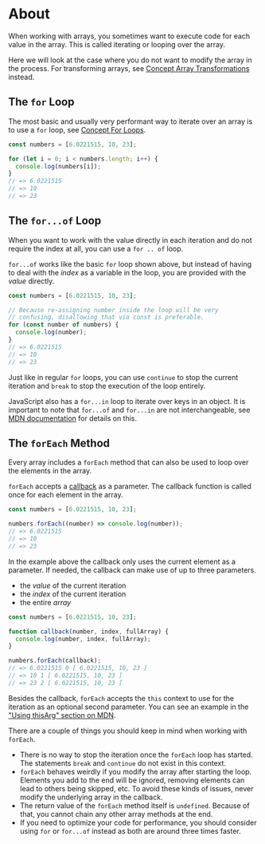 # About

When working with arrays, you sometimes want to execute code for each value in the array.
This is called iterating or looping over the array.

Here we will look at the case where you do not want to modify the array in the process.
For transforming arrays, see [Concept Array Transformations][concept-array-transformations] instead.

## The `for` Loop

The most basic and usually very performant way to iterate over an array is to use a `for` loop, see [Concept For Loops][concept-for-loops].

```javascript
const numbers = [6.0221515, 10, 23];

for (let i = 0; i < numbers.length; i++) {
  console.log(numbers[i]);
}
// => 6.0221515
// => 10
// => 23
```

## The `for...of` Loop

When you want to work with the value directly in each iteration and do not require the index at all, you can use a `for .. of` loop.

`for...of` works like the basic `for` loop shown above, but instead of having to deal with the _index_ as a variable in the loop, you are provided with the _value_ directly.

```javascript
const numbers = [6.0221515, 10, 23];

// Because re-assigning number inside the loop will be very
// confusing, disallowing that via const is preferable.
for (const number of numbers) {
  console.log(number);
}
// => 6.0221515
// => 10
// => 23
```

Just like in regular `for` loops, you can use `continue` to stop the current iteration and `break` to stop the execution of the loop entirely.

JavaScript also has a `for...in` loop to iterate over keys in an object.
It is important to note that `for...of` and `for...in` are not interchangeable, see [MDN documentation][mdn-for-in-for-of] for details on this.

## The `forEach` Method

Every array includes a `forEach` method that can also be used to loop over the elements in the array.

`forEach` accepts a [callback][concept-callbacks] as a parameter.
The callback function is called once for each element in the array.

```javascript
const numbers = [6.0221515, 10, 23];

numbers.forEach((number) => console.log(number));
// => 6.0221515
// => 10
// => 23
```

In the example above the callback only uses the current element as a parameter.
If needed, the callback can make use of up to three parameters.

- the _value_ of the current iteration
- the _index_ of the current iteration
- the entire _array_

```javascript
const numbers = [6.0221515, 10, 23];

function callback(number, index, fullArray) {
  console.log(number, index, fullArray);
}

numbers.forEach(callback);
// => 6.0221515 0 [ 6.0221515, 10, 23 ]
// => 10 1 [ 6.0221515, 10, 23 ]
// => 23 2 [ 6.0221515, 10, 23 ]
```

Besides the callback, `forEach` accepts the `this` context to use for the iteration as an optional second parameter.
You can see an example in the ["Using thisArg" section on MDN][mdn-foreach-thisarg].

There are a couple of things you should keep in mind when working with `forEach`.

- There is no way to stop the iteration once the `forEach` loop has started.
  The statements `break` and `continue` do not exist in this context.
- `forEach` behaves weirdly if you modify the array after starting the loop.
  Elements you add to the end will be ignored, removing elements can lead to others being skipped, etc.
  To avoid these kinds of issues, never modify the underlying array in the callback.
- The return value of the `forEach` method itself is `undefined`.
  Because of that, you cannot chain any other array methods at the end.
- If you need to optimize your code for performance, you should consider using `for` or `for...of` instead as both are around three times faster.

[concept-array-transformations]: /tracks/javascript/concepts/array-transformations
[concept-for-loops]: /tracks/javascript/concepts/for-loops
[concept-callbacks]: /tracks/javascript/concepts/callbacks
[mdn-foreach-thisarg]: https://developer.mozilla.org/en-US/docs/Web/JavaScript/Reference/Global_Objects/Array/forEach#using_thisarg
[mdn-for-in-for-of]: https://developer.mozilla.org/en-US/docs/Web/JavaScript/Reference/Statements/for...of#difference_between_for...of_and_for...in
